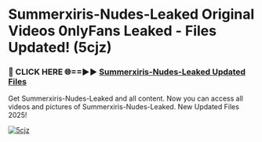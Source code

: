 # Summerxiris-Nudes-Leaked Original Videos 0nlyFans Leaked - Files Updated! (5cjz)

<h3>🔴 CLICK HERE 🌐==►► <a href="https://tinyurl.com/yrmya6cz" rel="nofollow">Summerxiris-Nudes-Leaked Updated Files</a></h3>

Get Summerxiris-Nudes-Leaked and all content. Now you can access all videos and pictures of Summerxiris-Nudes-Leaked. New Updated Files 2025!

[![5cjz](https://i.imgur.com/FMdXYCs.gif)](https://tinyurl.com/yrmya6cz)

